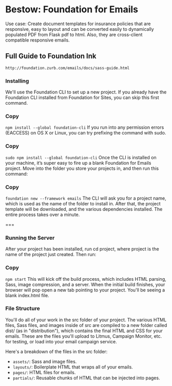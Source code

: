 # Bestow: Foundation for Emails

Use case: Create document templates for insurance policies that are responsive, easy to layout and can be converted easily to dynamically populated PDF from Flask pdf to html. Also, they are cross-client compatible responsive emails.

## Full Guide to Foundation Ink
`http://foundation.zurb.com/emails/docs/sass-guide.html`

### Installing
We'll use the Foundation CLI to set up a new project. If you already have the Foundation CLI installed from Foundation for Sites, you can skip this first command.

### Copy
`npm install --global foundation-cli`
If you run into any permission errors (EACCESS) on OS X or Linux, you can try prefixing the command with sudo.

### Copy
`sudo npm install --global foundation-cli`
Once the CLI is installed on your machine, it’s super easy to fire up a blank Foundation for Emails project. Move into the folder you store your projects in, and then run this command:

### Copy
`foundation new --framework emails`
The CLI will ask you for a project name, which is used as the name of the folder to install in. After that, the project template will be downloaded, and the various dependencies installed. The entire process takes over a minute.

===

### Running the Server
After your project has been installed, run cd project, where project is the name of the project just created. Then run:

### Copy
`npm start`
This will kick off the build process, which includes HTML parsing, Sass, image compression, and a server. When the initial build finishes, your browser will pop open a new tab pointing to your project. You'll be seeing a blank index.html file.

### File Structure
You'll do all of your work in the src folder of your project. The various HTML files, Sass files, and images inside of src are compiled to a new folder called dist/ (as in "distribution"), which contains the final HTML and CSS for your emails. These are the files you'll upload to Litmus, Campaign Monitor, etc. for testing, or load into your email campaign service.

Here's a breakdown of the files in the src folder:

* `assets/`: Sass and image files.
* `layouts/`: Boilerplate HTML that wraps all of your emails.
* `pages/`: HTML files for emails.
* `partials/`: Reusable chunks of HTML that can be injected into pages.
